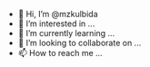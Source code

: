 - 👋 Hi, I’m @mzkulbida
- 👀 I’m interested in ...
- 🌱 I’m currently learning ...
- 💞️ I’m looking to collaborate on ...
- 📫 How to reach me ...

<!---
mzkulbida/mzkulbida is a ✨ special ✨ repository because its `README.md` (this file) appears on your GitHub profile.
You can click the Preview link to take a look at your changes.
--->

